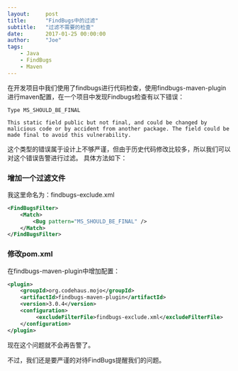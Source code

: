 ```yaml
---
layout:     post
title:      "FindBugs中的过滤"
subtitle:   "过滤不需要的检查"
date:       2017-01-25 00:00:00
author:     "Joe"
tags:
    - Java
    - FindBugs
    - Maven
---
```


在开发项目中我们使用了findbugs进行代码检查，使用findbugs-maven-plugin进行maven配置，在一个项目中发现Findbugs检查有以下错误：

```
Type MS_SHOULD_BE_FINAL

This static field public but not final, and could be changed by malicious code or by accident from another package. The field could be made final to avoid this vulnerability.
```

<!-- more -->

这个类型的错误属于设计上不够严谨，但由于历史代码修改比较多，所以我们可以对这个错误告警进行过滤。
具体方法如下：


### 增加一个过滤文件
我这里命名为：findbugs-exclude.xml

```xml
<FindBugsFilter>
    <Match>
        <Bug pattern="MS_SHOULD_BE_FINAL" />
    </Match>
</FindBugsFilter>
```

### 修改pom.xml
在findbugs-maven-plugin中增加配置：

```xml
<plugin>
    <groupId>org.codehaus.mojo</groupId>
    <artifactId>findbugs-maven-plugin</artifactId>
    <version>3.0.4</version>
    <configuration>
         <excludeFilterFile>findbugs-exclude.xml</excludeFilterFile>
    </configuration>
</plugin>
```

现在这个问题就不会再告警了。

不过，我们还是要严谨的对待FindBugs提醒我们的问题。